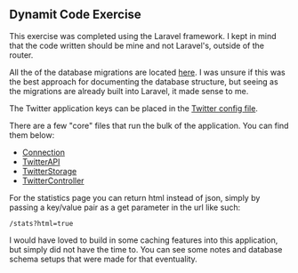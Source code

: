 ## Dynamit Code Exercise

This exercise was completed using the Laravel framework. I kept in mind that the code written should be mine and not Laravel's, outside of the router.

All the of the database migrations are located [here](https://github.com/spacenoodles/dynamit/tree/master/database/migrations). I was unsure if this was the best approach for documenting the database structure, but seeing as the migrations are already built into Laravel, it made sense to me.

The Twitter application keys can be placed in the [Twitter config file](https://github.com/spacenoodles/dynamit/blob/master/config/twitter.php).

There are a few "core" files that run the bulk of the application. You can find them below:

* [Connection](https://github.com/spacenoodles/dynamit/blob/master/app/Utility/Connection.php)
* [TwitterAPI](https://github.com/spacenoodles/dynamit/blob/master/app/Twitter/TwitterAPI.php)
* [TwitterStorage](https://github.com/spacenoodles/dynamit/blob/master/app/Twitter/TwitterStorage.php)
* [TwitterController](https://github.com/spacenoodles/dynamit/blob/master/app/Http/Controllers/TwitterController.php)

For the statistics page you can return html instead of json, simply by passing a key/value pair as a get parameter in the url like such:

`/stats?html=true`

I would have loved to build in some caching features into this application, but simply did not have the time to. You can see some notes and database schema setups that were made for that eventuality.
